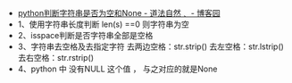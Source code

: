 - [python判断字符串是否为空和None - 道法自然﹑ - 博客园](https://www.cnblogs.com/hello-wei/p/12504548.html)
- 1、使用字符串长度判断 len(s) ==0 则字符串为空
- 2、isspace判断是否字符串全部是空格
- 3、字符串去空格及去指定字符 去两边空格：str.strip() 去左空格：str.lstrip() 去右空格：str.rstrip()
- 4、python 中 没有NULL 这个值 ， 与之对应的就是None